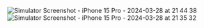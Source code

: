 ![Simulator Screenshot - iPhone 15 Pro - 2024-03-28 at 21 44 38](https://github.com/99prblms/CustomUIApp/assets/101308224/d960ac93-0a4f-4792-86ba-4f012eba8402)
![Simulator Screenshot - iPhone 15 Pro - 2024-03-28 at 21 35 32](https://github.com/99prblms/CustomUIApp/assets/101308224/3dd2bcd4-5fc6-470a-8db0-904ab96899cb)
